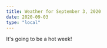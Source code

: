 ```yaml
---
title: Weather for September 3, 2020
date: 2020-09-03
type: "local"
---
```


It's going to be a hot week!